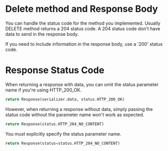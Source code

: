 # Delete method and Response Body
You can handle the status code for the method you implemented.
Usually DELETE method returns a 204 status code.
A 204 status code don't have data to send in the response body.

If you need to include information in the response body, use a '200' status code.

# Response Status Code
When returning a response with data, you can omit the status parameter name if you're using HTTP_200_OK.
```python
return Response(serializer.data, status.HTTP_200_OK)
```

However, when returning a response without data, simply passing the status code without the parameter name won't work as expected.
```python
return Response(status.HTTP_204_NO_CONTENT)
```

You must explicitly specify the status parameter name.
```python
return Response(status=status.HTTP_204_NO_CONTENT)
```